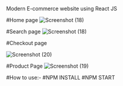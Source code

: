 Modern E-commerce website using React JS

#Home page
![Screenshot (18)](https://github.com/rengarajks/Modern-E-Commerce-site-React/assets/128718730/737fd223-57e2-4eb5-9a0e-b0723ba38cb4)



#Search page
![Screenshot (18)](https://github.com/rengarajks/Modern-E-Commerce-site-React/assets/128718730/e04c2447-3cdb-459b-8de2-805c45b9682e)

#Checkout page



![Screenshot (20)](https://github.com/rengarajks/Modern-E-Commerce-site-React/assets/128718730/a053206a-86e0-4a4c-be8b-0c64d9d7080d)


#Product Page
![Screenshot (19)](https://github.com/rengarajks/Modern-E-Commerce-site-React/assets/128718730/4c994667-b783-41e1-949e-bdacc047650e)


#How to use:-
#NPM INSTALL
#NPM START








